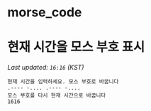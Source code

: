# morse_code
# 현재 시간을 모스 부호 표시
<!-- MORSE_TIME_START -->
_Last updated: `16:16` (KST)_

```
현재 시간을 입력하세요. 모스 부호로 바꿉니다
.---- -.... .---- -....
모스 부호를 다시 현재 시간으로 바꿉니다
1616
```
<!-- MORSE_TIME_END -->
